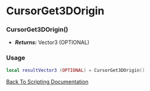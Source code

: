 # CursorGet3DOrigin

### CursorGet3DOrigin()
- ***Returns:*** Vector3 (OPTIONAL)

### Usage

```Lua
local resultVector3 (OPTIONAL) = CursorGet3DOrigin()
```


[Back To Scripting Documentation](../README.md)
